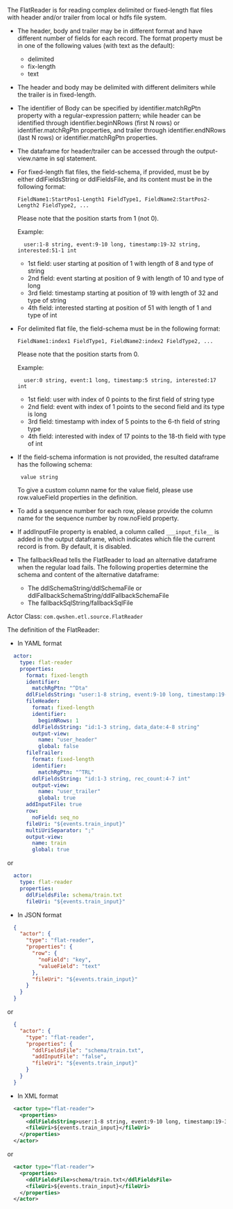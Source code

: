 The FlatReader is for reading complex delimited or fixed-length flat files with header and/or trailer from local or hdfs file system.

- The header, body and trailer may be in different format and have different number of fields for each record. The format property must be in one of the following values (with text as the default):
  - delimited
  - fix-length
  - text

- The header and body may be delimited with different delimiters while the trailer is in fixed-length.

- The identifier of Body can be specified by identifier.matchRgPtn property with a regular-expression pattern; while header can be identified through identifier.beginNRows (first N rows) or identifier.matchRgPtn properties, and trailer through identifier.endNRows (last N rows) or identifier.matchRgPtn properties.
- The dataframe for header/trailer can be accessed through the output-view.name in sql statement.

- For fixed-length flat files, the field-schema, if provided, must be by either ddlFieldsString or ddlFieldsFile, and its content must be in the following format:
    ```
    FieldName1:StartPos1-Length1 FieldType1, FieldName2:StartPos2-Length2 FieldType2, ... 
    ```
    Please note that the position starts from 1 (not 0).

    Example:
    ```
      user:1-8 string, event:9-10 long, timestamp:19-32 string, interested:51-1 int
    ```
    - 1st field: user starting at position of 1 with length of 8 and type of string
    - 2nd field: event starting at position of 9 with length of 10 and type of long
    - 3rd field: timestamp starting at position of 19 with length of 32 and type of string
    - 4th field: interested starting at position of 51 with length of 1 and type of int  
  

- For delimited flat file, the field-schema must be in the following format:
    ```
    FieldName1:index1 FieldType1, FieldName2:index2 FieldType2, ...
    ```
    Please note that the position starts from 0.

    Example:
    ```
      user:0 string, event:1 long, timestamp:5 string, interested:17 int
    ```
    - 1st field: user with index of 0 points to the first field of string type
    - 2nd field: event with index of 1 points to the second field and its type is long
    - 3rd field: timestamp with index of 5 points to the 6-th field  of string type
    - 4th field: interested with index of 17 points to the 18-th field with type of int  


- If the field-schema information is not provided, the resulted dataframe has the following schema:
    ```
     value string
    ```
    To give a custom column name for the value field, please use row.valueField properties in the definition.

- To add a sequence number for each row, please provide the column name for the sequence number by row.noField property.  

- If addInputFile property is enabled, a column called ```___input_file__``` is added in the output dataframe, which indicates which file the current record is from. By default, it is disabled.

- The fallbackRead tells the FlatReader to load an alternative dataframe when the regular load fails. The following properties determine the schema and content of the alternative dataframe:
  - The ddlSchemaString/ddlSchemaFile or ddlFallbackSchemaString/ddlFallbackSchemaFile
  - The fallbackSqlString/fallbackSqlFile

Actor Class: `com.qwshen.etl.source.FlatReader`

The definition of the FlatReader:

- In YAML format
```yaml
  actor:
    type: flat-reader
    properties:
      format: fixed-length
      identifier:
        matchRgPtn: "^Dta"
      ddlFieldsString: "user:1-8 string, event:9-10 long, timestamp:19-32 string, interested:51-1 int"
      fileHeader:
        format: fixed-length
        identifier:
          beginNRows: 1
        ddlFieldsString: "id:1-3 string, data_date:4-8 string"
        output-view:
          name: "user_header"
          global: false
      fileTrailer:
        format: fixed-length
        identifier:
          matchRgPtn: "^TRL"
        ddlFieldsString: "id:1-3 string, rec_count:4-7 int"
        output-view:
          name: "user_trailer"
          global: true
      addInputFile: true
      row:
        noField: seq_no
      fileUri: "${events.train_input}"
      multiUriSeparator: ";"
      output-view:
        name: train
        global: true
```
or
```yaml
  actor:
    type: flat-reader
    properties:
      ddlFieldsFile: schema/train.txt 
      fileUri: "${events.train_input}" 
```

- In JSON format
```json
  {
    "actor": {
      "type": "flat-reader",
      "properties": {
        "row": {
          "noField": "key",
          "valueField": "text"
        },
        "fileUri": "${events.train_input}"
      }
    }
  }
```
or
```json
  {
    "actor": {
      "type": "flat-reader",
      "properties": {
        "ddlFieldsFile": "schema/train.txt",
        "addInputFile": "false",
        "fileUri": "${events.train_input}"
      }
    }
  }
```

- In XML format
```xml
  <actor type="flat-reader">
    <properties>
      <ddlFieldsString>user:1-8 string, event:9-10 long, timestamp:19-32 string, interested:51-1 int</ddlFieldsString>
      <fileUri>${events.train_input}</fileUri>
    </properties>
  </actor>
```
or 
```xml
  <actor type="flat-reader">
    <properties>
      <ddlFieldsFile>schema/train.txt</ddlFieldsFile>
      <fileUri>${events.train_input}</fileUri>
    </properties>
  </actor>
```
